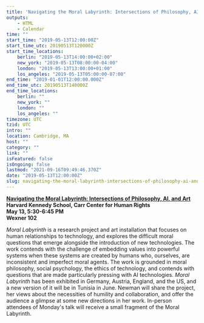 ```yaml
---
title: 'Navigating the Moral Labyrinth: Intersections of Philosophy, AI, and Art'
outputs:
    - HTML
    - Calendar
time: ""
start_time: "2019-05-13T12:00:00Z"
start_time_utc: 20190513T120000Z
start_time_locations:
    berlin: "2019-05-13T14:00:00+02:00"
    new_york: "2019-05-13T08:00:00-04:00"
    london: "2019-05-13T13:00:00+01:00"
    los_angeles: "2019-05-13T05:00:00-07:00"
end_time: "2019-01-01T12:00:00.000Z"
end_time_utc: 20190513T140000Z
end_time_locations:
    berlin: ""
    new_york: ""
    london: ""
    los_angeles: ""
timezone: UTC
tzid: UTC
intro: ""
location: Cambridge, MA
host: ""
category: ""
link: ""
isFeatured: false
isOngoing: false
lastmod: "2021-09-16T09:49:46.370Z"
date: "2019-05-13T12:00:00Z"
slug: navigating-the-moral-labyrinth-intersections-of-philosophy-ai-and-art
---
```

**[Navigating the Moral Labyrinth: Intersections of Philosophy, AI, and Art](https://carrcenter.hks.harvard.edu/event/towards-life-30-ethics-and-technology-21st-century-sarah-newman-fellow-berkman-klein?admin_panel=1&delta=0)<br />
Harvard Kennedy School, Carr Center for Human Rights<br />
May 13, 5:30-6:45 PM<br />
Wexner 102**

*Moral Labyrinth* is a research project and art installation that focuses on human relationships to technology, and explores the difficult moral questions that emerge alongside the introduction of new technologies. The work contends with the challenge of embedding values into powerful systems when these systems are created by humans who, ourselves, are inconsistent and imperfect moral agents. The work is grounded in moral philosophy, social psychology, the ethics of technology, and contends with questions that are made particularly pressing with AI technologies. *Moral Labyrinth* has been exhibited in Germany, Austria, England, and the US, and a new version of it will be in Tunisia in June. Newman will share the project, her views about the necessities of humility and collaboration, and offer the audience a glimpse at some new directions in her work. In-person attendees of Monday's talk will receive a small fragment of the Moral Labyrinth.